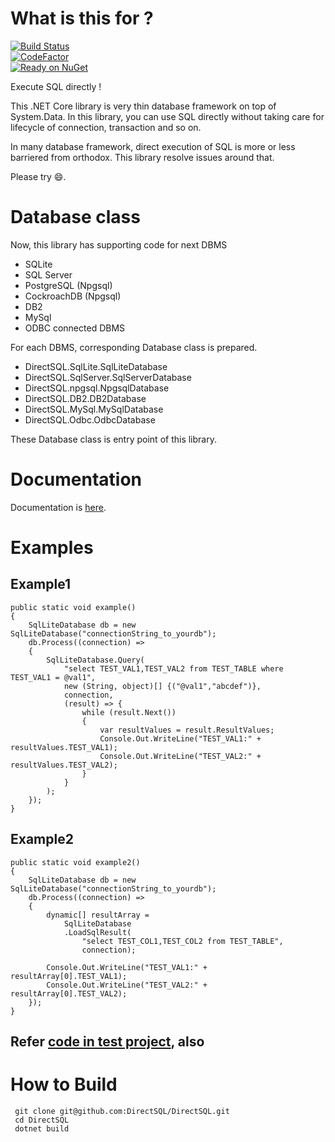 # What is this for ?
[![Build Status](https://github.com/DirectSQL/DirectSQL/workflows/.NET%20Core/badge.svg?branch=main)](https://github.com/DirectSQL/DirectSQL/actions)<br/>
[![CodeFactor](https://www.codefactor.io/repository/github/directsql/directsql/badge/main)](https://www.codefactor.io/repository/github/directsql/directsql/overview/main)<br/>
[![Ready on NuGet](https://img.shields.io/nuget/v/DirectSQL.svg?style=flat)](http://NuGet.org/packages/DirectSQL/)

Execute SQL directly !

This .NET Core library is very thin database framework on top of System.Data.
In this library, you can use SQL directly without taking care for lifecycle of connection, transaction and so on.

In many database framework, direct execution of SQL is more or less barriered from orthodox.
This library resolve issues around that.

Please try :smile:.

# Database class
Now, this library has supporting code for next DBMS
* SQLite
* SQL Server
* PostgreSQL (Npgsql)
* CockroachDB (Npgsql)
* DB2
* MySql
* ODBC connected DBMS

For each DBMS, corresponding Database class is prepared.
* DirectSQL.SqlLite.SqlLiteDatabase
* DirectSQL.SqlServer.SqlServerDatabase
* DirectSQL.npgsql.NpgsqlDatabase
* DirectSQL.DB2.DB2Database
* DirectSQL.MySql.MySqlDatabase
* DirectSQL.Odbc.OdbcDatabase

These Database class is entry point of this library.

# Documentation
Documentation is [here](https://directsql.github.io/DirectSQL.Document/doc/).

# Examples
## Example1
```
public static void example()
{
    SqlLiteDatabase db = new SqlLiteDatabase("connectionString_to_yourdb");
    db.Process((connection) =>
    {
        SqlLiteDatabase.Query(
            "select TEST_VAL1,TEST_VAL2 from TEST_TABLE where TEST_VAL1 = @val1",
            new (String, object)[] {("@val1","abcdef")},
            connection,
            (result) => {
                while (result.Next())
                {
                    var resultValues = result.ResultValues;
                    Console.Out.WriteLine("TEST_VAL1:" + resultValues.TEST_VAL1);
                    Console.Out.WriteLine("TEST_VAL2:" + resultValues.TEST_VAL2);
                }
            }
        );
    });
}
```

## Example2
```
public static void example2()
{
    SqlLiteDatabase db = new SqlLiteDatabase("connectionString_to_yourdb");
    db.Process((connection) =>
    {
        dynamic[] resultArray =
            SqlLiteDatabase
            .LoadSqlResult(
                "select TEST_COL1,TEST_COL2 from TEST_TABLE",
                connection);
        
        Console.Out.WriteLine("TEST_VAL1:" + resultArray[0].TEST_VAL1);
        Console.Out.WriteLine("TEST_VAL2:" + resultArray[0].TEST_VAL2);
    });
}
```
## Refer [code in test project](https://github.com/DirectSQL/DirectSQL/tree/master/TestSqlLiteDatabase), also
# How to Build
````
 git clone git@github.com:DirectSQL/DirectSQL.git
 cd DirectSQL
 dotnet build
````
